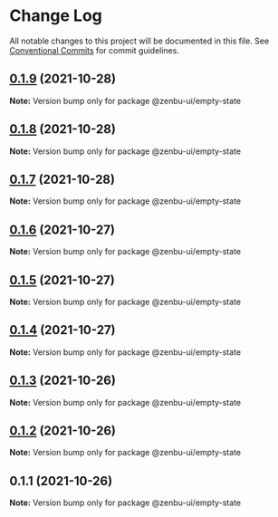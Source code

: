 # Change Log

All notable changes to this project will be documented in this file.
See [Conventional Commits](https://conventionalcommits.org) for commit guidelines.

## [0.1.9](https://github.com/KodepandaID/zenbu-ui/compare/@zenbu-ui/empty-state@0.1.8...@zenbu-ui/empty-state@0.1.9) (2021-10-28)

**Note:** Version bump only for package @zenbu-ui/empty-state





## [0.1.8](https://github.com/KodepandaID/zenbu-ui/compare/@zenbu-ui/empty-state@0.1.7...@zenbu-ui/empty-state@0.1.8) (2021-10-28)

**Note:** Version bump only for package @zenbu-ui/empty-state





## [0.1.7](https://github.com/KodepandaID/zenbu-ui/compare/@zenbu-ui/empty-state@0.1.6...@zenbu-ui/empty-state@0.1.7) (2021-10-28)

**Note:** Version bump only for package @zenbu-ui/empty-state





## [0.1.6](https://github.com/KodepandaID/zenbu-ui/compare/@zenbu-ui/empty-state@0.1.5...@zenbu-ui/empty-state@0.1.6) (2021-10-27)

**Note:** Version bump only for package @zenbu-ui/empty-state





## [0.1.5](https://github.com/KodepandaID/zenbu-ui/compare/@zenbu-ui/empty-state@0.1.4...@zenbu-ui/empty-state@0.1.5) (2021-10-27)

**Note:** Version bump only for package @zenbu-ui/empty-state





## [0.1.4](https://github.com/KodepandaID/zenbu-ui/compare/@zenbu-ui/empty-state@0.1.3...@zenbu-ui/empty-state@0.1.4) (2021-10-27)

**Note:** Version bump only for package @zenbu-ui/empty-state





## [0.1.3](https://github.com/KodepandaID/zenbu-ui/compare/@zenbu-ui/empty-state@0.1.2...@zenbu-ui/empty-state@0.1.3) (2021-10-26)

**Note:** Version bump only for package @zenbu-ui/empty-state





## [0.1.2](https://github.com/KodepandaID/zenbu-ui/compare/@zenbu-ui/empty-state@0.1.1...@zenbu-ui/empty-state@0.1.2) (2021-10-26)

**Note:** Version bump only for package @zenbu-ui/empty-state





## 0.1.1 (2021-10-26)

**Note:** Version bump only for package @zenbu-ui/empty-state
